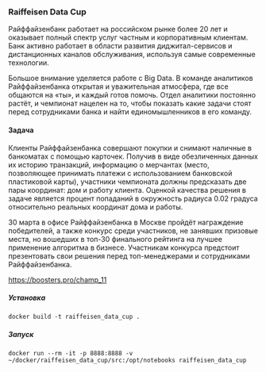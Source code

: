 ### Raiffeisen Data Cup
Райффайзенбанк работает на российском рынке более 20 лет и оказывает полный спектр услуг частным и корпоративным клиентам. Банк активно работает в области развития диджитал-сервисов и дистанционных каналов обслуживания, используя самые современные технологии.

Большое внимание уделяется работе с Big Data. В команде аналитиков Райффайзенбанка открытая и уважительная атмосфера, где все общаются на «ты», и каждый готов помочь. Отдел аналитики постоянно растёт, и чемпионат нацелен на то, чтобы показать какие задачи стоят перед сотрудниками банка и найти единомышленников в его команду.

#### Задача
Клиенты Райффайзенбанка совершают покупки и снимают наличные в банкоматах с помощью карточек. Получив в виде обезличенных данных их историю транзакций, информацию о мерчантах (место, позволяющее принимать платежи с использованием банковской пластиковой карты), участники чемпионата должны предсказать две пары координат: дом и работу клиента. Оценкой качества решения в задаче является процент попаданий в окружность радиуса 0.02 градуса относительно реальных координат дома и работы.

30 марта в офисе Райффайзенбанка в Москве пройдёт награждение победителей, а также конкурс среди участников, не занявших призовые места, но вошедших в топ-30 финального рейтинга на лучшее применение алгоритма в бизнесе. Участникам конкурса предстоит презентовать свои решения перед топ-менеджерами и сотрудниками Райффайзенбанка.

https://boosters.pro/champ_11


##### Установка
```
docker build -t raiffeisen_data_cup .
```

##### Запуск
```
docker run --rm -it -p 8888:8888 -v ~/docker/raiffeisen_data_cup/src:/opt/notebooks raiffeisen_data_cup
```
